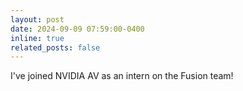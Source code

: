 ```yaml
---
layout: post
date: 2024-09-09 07:59:00-0400
inline: true
related_posts: false
---
```


I've joined NVIDIA AV as an intern on the Fusion team!